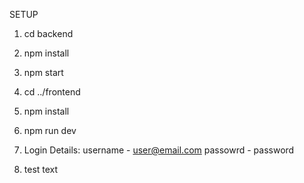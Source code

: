 SETUP

1. cd backend
2. npm install
3. npm start

4. cd ../frontend
5. npm install
6. npm run dev

7. Login Details:
username - user@email.com
passowrd - password

8. test text
